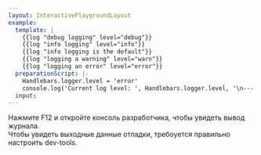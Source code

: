 ```yaml
---
layout: InteractivePlaygroundLayout
example:
  template: |
    {{log "debug logging" level="debug"}}
    {{log "info logging" level="info"}}
    {{log "info logging is the default"}}
    {{log "logging a warning" level="warn"}}
    {{log "logging an error" level="error"}}
  preparationScript: |-
    Handlebars.logger.level = 'error'
    console.log('Current log level: ', Handlebars.logger.level, '\n---')
  input:
---
```


Нажмите F12 и откройте консоль разработчика, чтобы увидеть вывод журнала.  
Чтобы увидеть выходные данные отладки, требоуется правильно настроить dev-tools.
